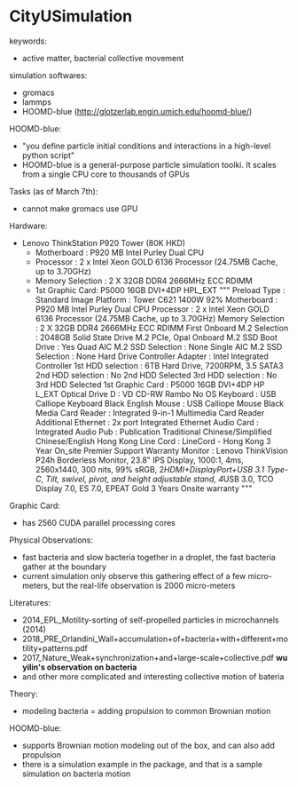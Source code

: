 # CityUSimulation

keywords:
- active matter, bacterial collective movement

simulation softwares:
- gromacs
- lammps
- HOOMD-blue (http://glotzerlab.engin.umich.edu/hoomd-blue/)

HOOMD-blue:
- "you define particle initial conditions and interactions in a high-level python script"
- HOOMD-blue is a general-purpose particle simulation toolki. It scales from a single CPU core to thousands of GPUs

Tasks (as of March 7th):
- cannot make gromacs use GPU

Hardware:
- Lenovo ThinkStation P920 Tower (80K HKD)
  - Motherboard : P920 MB Intel Purley Dual CPU
  - Processor : 2 x Intel Xeon GOLD 6136 Processor (24.75MB Cache, up to 3.70GHz)
  - Memory Selection : 2 X 32GB DDR4 2666MHz ECC RDIMM
  - 1st Graphic Card: P5000 16GB DVI+4DP HPL_EXT
"""
Preload Type : Standard Image
Platform : Tower C621 1400W 92%
Motherboard : P920 MB Intel Purley Dual CPU
Processor : 2 x Intel Xeon GOLD 6136 Processor (24.75MB Cache, up to 3.70GHz)
Memory Selection : 2 X 32GB DDR4 2666MHz ECC RDIMM
First Onboard M.2 Selection : 2048GB Solid State Drive M.2 PCIe, Opal
Onboard M.2 SSD Boot Drive : Yes
Quad AIC M.2 SSD Selection : None
Single AIC M.2 SSD Selection : None
Hard Drive Controller Adapter : Intel Integrated Controller
1st HDD selection : 6TB Hard Drive, 7200RPM, 3.5 SATA3
2nd HDD selection : No 2nd HDD Selected
3rd HDD selection : No 3rd HDD Selected
1st Graphic Card : P5000 16GB DVI+4DP HP L_EXT
Optical Drive D : VD CD-RW Rambo No OS
Keyboard : USB Calliope Keyboard Black English
Mouse : USB Calliope Mouse Black
Media Card Reader : Integrated 9-in-1 Multimedia Card Reader
Additional Ethernet : 2x port Integrated Ethernet
Audio Card : Integrated Audio
Pub : Publication Traditional Chinese/Simplified Chinese/English Hong Kong
Line Cord : LineCord - Hong Kong
3 Year On_site Premier Support Warranty
Monitor : Lenovo ThinkVision P24h Borderless Monitor, 23.8" IPS Display, 1000:1, 4ms, 2560x1440, 300
nits, 99% sRGB, 2*HDMI+DisplayPort+USB 3.1 Type-C, Tilt, swivel, pivot, and height adjustable stand,
4*USB 3.0, TCO Display 7.0, ES 7.0, EPEAT Gold
3 Years Onsite warranty
"""

Graphic Card:
- has 2560 CUDA parallel processing cores

Physical Observations:
- fast bacteria and slow bacteria together in a droplet, the fast bacteria gather at the boundary
- current simulation only observe this gathering effect of a few micro-meters, but the real-life observation is 2000 micro-meters

Literatures:
- 2014_EPL_Motility-sorting of self-propelled particles in microchannels (2014)
- 2018_PRE_Orlandini_Wall+accumulation+of+bacteria+with+different+motility+patterns.pdf
- 2017_Nature_Weak+synchronization+and+large-scale+collective.pdf **wu yilin's observation on bacteria**
- and other more complicated and interesting collective motion of bateria

Theory:
- modeling bacteria = adding propulsion to common Brownian motion

HOOMD-blue:
- supports Brownian motion modeling out of the box, and can also add propulsion
- there is a simulation example in the package, and that is a sample simulation on bacteria motion
